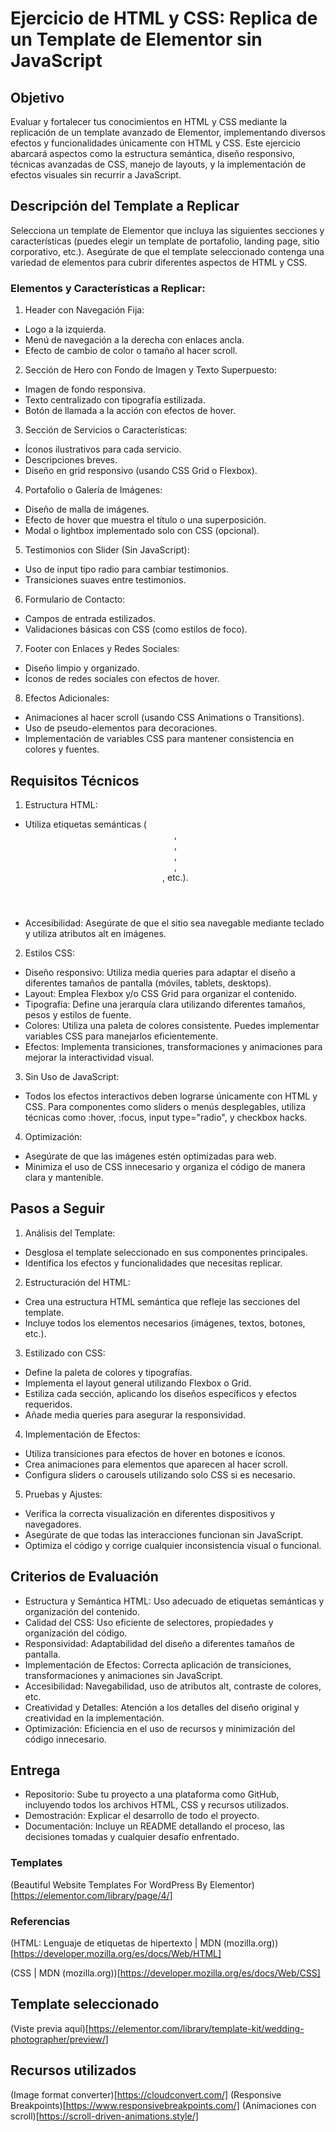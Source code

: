 # Ejercicio de HTML y CSS: Replica de un Template de Elementor sin JavaScript

## Objetivo

Evaluar y fortalecer tus conocimientos en HTML y CSS mediante la replicación de un template avanzado de Elementor, implementando diversos efectos y funcionalidades únicamente con HTML y CSS. Este ejercicio abarcará aspectos como la estructura semántica, diseño responsivo, técnicas avanzadas de CSS, manejo de layouts, y la implementación de efectos visuales sin recurrir a JavaScript.

## Descripción del Template a Replicar

Selecciona un template de Elementor que incluya las siguientes secciones y características (puedes elegir un template de portafolio, landing page, sitio corporativo, etc.). Asegúrate de que el template seleccionado contenga una variedad de elementos para cubrir diferentes aspectos de HTML y CSS.

### Elementos y Características a Replicar:

1. Header con Navegación Fija:

- Logo a la izquierda.
- Menú de navegación a la derecha con enlaces ancla.
- Efecto de cambio de color o tamaño al hacer scroll.

2. Sección de Hero con Fondo de Imagen y Texto Superpuesto:

- Imagen de fondo responsiva.
- Texto centralizado con tipografía estilizada.
- Botón de llamada a la acción con efectos de hover.

3. Sección de Servicios o Características:

- Íconos ilustrativos para cada servicio.
- Descripciones breves.
- Diseño en grid responsivo (usando CSS Grid o Flexbox).

4. Portafolio o Galería de Imágenes:

- Diseño de malla de imágenes.
- Efecto de hover que muestra el título o una superposición.
- Modal o lightbox implementado solo con CSS (opcional).

5. Testimonios con Slider (Sin JavaScript):

- Uso de input tipo radio para cambiar testimonios.
- Transiciones suaves entre testimonios.

6. Formulario de Contacto:

- Campos de entrada estilizados.
- Validaciones básicas con CSS (como estilos de foco).

7. Footer con Enlaces y Redes Sociales:

- Diseño limpio y organizado.
- Íconos de redes sociales con efectos de hover.

8. Efectos Adicionales:

- Animaciones al hacer scroll (usando CSS Animations o Transitions).
- Uso de pseudo-elementos para decoraciones.
- Implementación de variables CSS para mantener consistencia en colores y fuentes.

## Requisitos Técnicos

1. Estructura HTML:

- Utiliza etiquetas semánticas (<header>, <nav>, <section>, <article>, <footer>, etc.).
- Accesibilidad: Asegúrate de que el sitio sea navegable mediante teclado y utiliza atributos alt en imágenes.

2. Estilos CSS:

- Diseño responsivo: Utiliza media queries para adaptar el diseño a diferentes tamaños de pantalla (móviles, tablets, desktops).
- Layout: Emplea Flexbox y/o CSS Grid para organizar el contenido.
- Tipografía: Define una jerarquía clara utilizando diferentes tamaños, pesos y estilos de fuente.
- Colores: Utiliza una paleta de colores consistente. Puedes implementar variables CSS para manejarlos eficientemente.
- Efectos: Implementa transiciones, transformaciones y animaciones para mejorar la interactividad visual.

3. Sin Uso de JavaScript:

- Todos los efectos interactivos deben lograrse únicamente con HTML y CSS. Para componentes como sliders o menús desplegables, utiliza técnicas como :hover, :focus, input type="radio", y checkbox hacks.

4. Optimización:

- Asegúrate de que las imágenes estén optimizadas para web.
- Minimiza el uso de CSS innecesario y organiza el código de manera clara y mantenible.

## Pasos a Seguir

1. Análisis del Template:

- Desglosa el template seleccionado en sus componentes principales.
- Identifica los efectos y funcionalidades que necesitas replicar.

2. Estructuración del HTML:

- Crea una estructura HTML semántica que refleje las secciones del template.
- Incluye todos los elementos necesarios (imágenes, textos, botones, etc.).

3. Estilizado con CSS:

- Define la paleta de colores y tipografías.
- Implementa el layout general utilizando Flexbox o Grid.
- Estiliza cada sección, aplicando los diseños específicos y efectos requeridos.
- Añade media queries para asegurar la responsividad.

4. Implementación de Efectos:

- Utiliza transiciones para efectos de hover en botones e íconos.
- Crea animaciones para elementos que aparecen al hacer scroll.
- Configura sliders o carousels utilizando solo CSS si es necesario.

5. Pruebas y Ajustes:

- Verifica la correcta visualización en diferentes dispositivos y navegadores.
- Asegúrate de que todas las interacciones funcionan sin JavaScript.
- Optimiza el código y corrige cualquier inconsistencia visual o funcional.

## Criterios de Evaluación

- Estructura y Semántica HTML: Uso adecuado de etiquetas semánticas y organización del contenido.
- Calidad del CSS: Uso eficiente de selectores, propiedades y organización del código.
- Responsividad: Adaptabilidad del diseño a diferentes tamaños de pantalla.
- Implementación de Efectos: Correcta aplicación de transiciones, transformaciones y animaciones sin JavaScript.
- Accesibilidad: Navegabilidad, uso de atributos alt, contraste de colores, etc.
- Creatividad y Detalles: Atención a los detalles del diseño original y creatividad en la implementación.
- Optimización: Eficiencia en el uso de recursos y minimización del código innecesario.

## Entrega

- Repositorio: Sube tu proyecto a una plataforma como GitHub, incluyendo todos los archivos HTML, CSS y recursos utilizados.
- Demostración: Explicar el desarrollo de todo el proyecto.
- Documentación: Incluye un README detallando el proceso, las decisiones tomadas y cualquier desafío enfrentado.

### Templates

(Beautiful Website Templates For WordPress By Elementor)[https://elementor.com/library/page/4/]

### Referencias

(HTML: Lenguaje de etiquetas de hipertexto | MDN (mozilla.org))[https://developer.mozilla.org/es/docs/Web/HTML]

(CSS | MDN (mozilla.org))[https://developer.mozilla.org/es/docs/Web/CSS]

## Template seleccionado

(Viste previa aquí)[https://elementor.com/library/template-kit/wedding-photographer/preview/]

## Recursos utilizados

(Image format converter)[https://cloudconvert.com/]
(Responsive Breakpoints)[https://www.responsivebreakpoints.com/]
(Animaciones con scroll)[https://scroll-driven-animations.style/]
